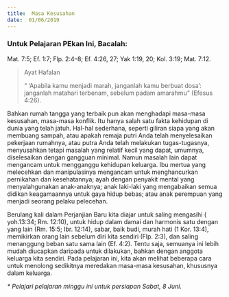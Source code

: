 ```yaml
---
title:  Masa Kesusahan
date:  01/06/2019
---
```


### Untuk Pelajaran PEkan Ini, Bacalah: 
Mat. 7:5; Ef. 1:7; Flp. 2:4–8; Ef. 4:26, 27; Yak 1:19, 20; Kol. 3:19; Mat. 7:12.

> <p>Ayat Hafalan</p>
> “ ‘Apabila kamu menjadi marah, janganlah kamu berbuat dosa’: janganlah matahari terbenam, sebelum padam amarahmu” (Efesus 4:26).

Bahkan rumah tangga yang terbaik pun akan menghadapi masa-masa kesusahan, masa-masa konflik. Itu hanya salah satu fakta kehidupan di dunia yang telah jatuh. Hal-hal sederhana, seperti giliran siapa yang akan membuang sampah, atau apakah remaja putri Anda telah menyelesaikan pekerjaan rumahnya, atau putra Anda telah melakukan tugas-tugasnya, menyusahkan tetapi masalah yang relatif kecil yang dapat, umumnya, diselesaikan dengan gangguan minimal. Namun masalah  lain dapat mengancam untuk mengganggu kehidupan keluarga. Ibu mertua yang melecehkan dan manipulasinya mengancam untuk menghancurkan pernikahan dan kesehatannya; ayah  dengan penyakit mental yang menyalahgunakan anak-anaknya; anak laki-laki yang mengabaikan semua didikan keagamaannya untuk gaya hidup bebas; atau anak perempuan yang menjadi seorang pelaku pelecehan.
	
Berulang kali dalam Perjanjian Baru kita diajar untuk saling mengasihi ( yoh.13:34; Rm. 12:10), untuk hidup dalam damai dan harmonis satu dengan yang lain (Rm. 15:5; Ibr. 12:14), sabar, baik budi, murah hati (1 Kor. 13:4), memikirkan orang lain sebelum diri kita sendiri (Flp. 2:3), dan saling menanggung beban satu sama lain (Ef. 4:2). Tentu saja, semuanya ini lebih mudah diucapkan daripada untuk dilakukan, bahkan dengan anggota keluarga kita sendiri. Pada pelajaran ini, kita akan melihat beberapa cara untuk menolong sedikitnya  meredakan masa-masa kesusahan, khususnya dalam keluarga.

_* Pelajari pelajaran minggu ini untuk persiapan Sabat, 8 Juni._
